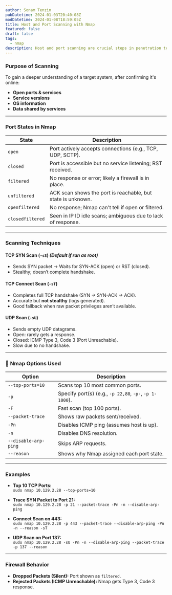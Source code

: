 ```yaml
---
author: Sonam Tenzin
pubDatetime: 2024-01-03T20:40:08Z
modDatetime: 2024-01-08T18:59:05Z
title: Host and Port Scanning with Nmap
featured: false
draft: false
tags:
  - nmap
description: Host and port scanning are crucial steps in penetration testing. Nmap is a powerful tool for this, offering various options for discovering hosts and services on a network. This guide covers how to use Nmap for host and port scanning, including techniques, options, and examples.
---
```


###  **Purpose of Scanning**
To gain a deeper understanding of a target system, after confirming it's online:
- **Open ports & services**
- **Service versions**
- **OS information**
- **Data shared by services**

---

###  **Port States in Nmap**
| State              | Description |
|-------------------|-------------|
| `open`            | Port actively accepts connections (e.g., TCP, UDP, SCTP). |
| `closed`          | Port is accessible but no service listening; RST received. |
| `filtered`        | No response or error; likely a firewall is in place. |
| `unfiltered`      | ACK scan shows the port is reachable, but state is unknown. |
| `openfiltered`   | No response; Nmap can't tell if open or filtered. |
| `closedfiltered` | Seen in IP ID idle scans; ambiguous due to lack of response. |
---

###   **Scanning Techniques**
#### **TCP SYN Scan (`-sS`)** *(Default if run as root)*
- Sends SYN packet → Waits for SYN-ACK (open) or RST (closed).
- Stealthy; doesn’t complete handshake.

#### **TCP Connect Scan (`-sT`)**
- Completes full TCP handshake (SYN → SYN-ACK → ACK).
- Accurate but **not stealthy** (logs generated).
- Good fallback when raw packet privileges aren’t available.

#### **UDP Scan (`-sU`)**
- Sends empty UDP datagrams.
- Open: rarely gets a response.
- Closed: ICMP Type 3, Code 3 (Port Unreachable).
- Slow due to no handshake.

---

### 📡 **Nmap Options Used**
| Option                | Description |
|-----------------------|-------------|
| `--top-ports=10`      | Scans top 10 most common ports. |
| `-p`                  | Specify port(s) (e.g., `-p 22,80`, `-p-`, `-p 1-1000`). |
| `-F`                  | Fast scan (top 100 ports). |
| `--packet-trace`      | Shows raw packets sent/received. |
| `-Pn`                 | Disables ICMP ping (assumes host is up). |
| `-n`                  | Disables DNS resolution. |
| `--disable-arp-ping`  | Skips ARP requests. |
| `--reason`            | Shows why Nmap assigned each port state. |

---

###  **Examples**
- **Top 10 TCP Ports:**  
  `sudo nmap 10.129.2.28 --top-ports=10`
  
- **Trace SYN Packet to Port 21:**  
  `sudo nmap 10.129.2.28 -p 21 --packet-trace -Pn -n --disable-arp-ping`
  
- **Connect Scan on 443:**  
  `sudo nmap 10.129.2.28 -p 443 --packet-trace --disable-arp-ping -Pn -n --reason -sT`

- **UDP Scan on Port 137:**  
  `sudo nmap 10.129.2.28 -sU -Pn -n --disable-arp-ping --packet-trace -p 137 --reason`

---

### **Firewall Behavior**
- **Dropped Packets (Silent):** Port shown as `filtered`.  
- **Rejected Packets (ICMP Unreachable):** Nmap gets Type 3, Code 3 response.

